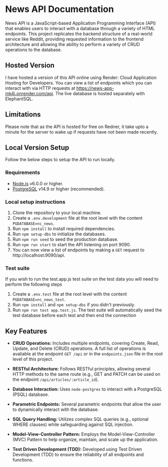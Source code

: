 # News API Documentation

News API is a JavaScript-based Application Programming Interface (API) that enables users to interact with a database through a variety of HTML endpoints. This project replicates the backend structure of a real-world service like Reddit, providing requested information to the frontend architecture and allowing the ability to perform a variety of CRUD operations to the database.

## Hosted Version
I have hosted a version of this API online using Render: Cloud Application Hosting for Developers. You can view a list of endpoints which you can interact with via HTTP requests at https://news-app-mk4i.onrender.com/api. The live database is hosted separately with ElephantSQL.

## Limitations
Please note that as the API is hosted for free on Redner, it take upto a minute for the server to wake up if requests have not been made recently.

## Local Version Setup

Follow the below steps to setup the API to run locally.

### Requirements 
- [Node.js](https://nodejs.org/) v6.0.0 or higher.
- [PostgreSQL](https://www.postgresql.org/) v14.9 or higher (recommended).

### Local setup instructions

1. Clone the repository to your local machine.
2. Create a `.env.development` file at the root level with the content `PGDATABASE=nc_news`.
3. Run `npm install` to install required dependencies.
4. Run `npm setup-dbs` to initialize the databases.
5. Run `npm run seed` to seed the production database.
6. Run `npm run start` to start the API listening on port 9090.
7. You can now view a list of endpoints by making a `GET` request to http://localhost:9090/api.

### Test suite
If you wish to run the test.app.js test suite on the test data you will need to perform the following steps

1. Create a `.env.test` file at the root level with the content `PGDATABASE=nc_news_test`.
2. Run `npm install` and `npm setup-dbs` if you didn't previously.
3. Run `npm run test app.test.js`. The test suite will automatically seed the test database before each test and then end the connection 


## Key Features

- **CRUD Operations:** Includes multiple endpoints, covering Create, Read, Update, and Delete (CRUD) operations. A full list of operations is avaliable at the endpoint `GET /api` or in the `endpoints.json` file in the root level of this project.

- **RESTful Architecture:** Follows RESTful principles, allowing several HTTP methods to the same route (e.g., GET and PATCH can be used on the endpoint `/api/articles/:article_id`).

- **Database Interaction:** Uses `node-postgres` to interact with a PostgreSQL (PSQL) database.

- **Parametric Endpoints:** Several parametric endpoints that allow the user to dynamically interact with the database.

- **SQL Query Handling:** Utilizes complex SQL queries (e.g., optional WHERE clauses) while safeguarding against SQL injection.

- **Model-View-Controller Pattern:** Employs the Model-View-Controller (MVC) Pattern to help organize, maintain, and scale up the application.

- **Test Driven Development (TDD):** Developed using Test Driven Development (TDD) to ensure the reliability of all endpoints and functions.
